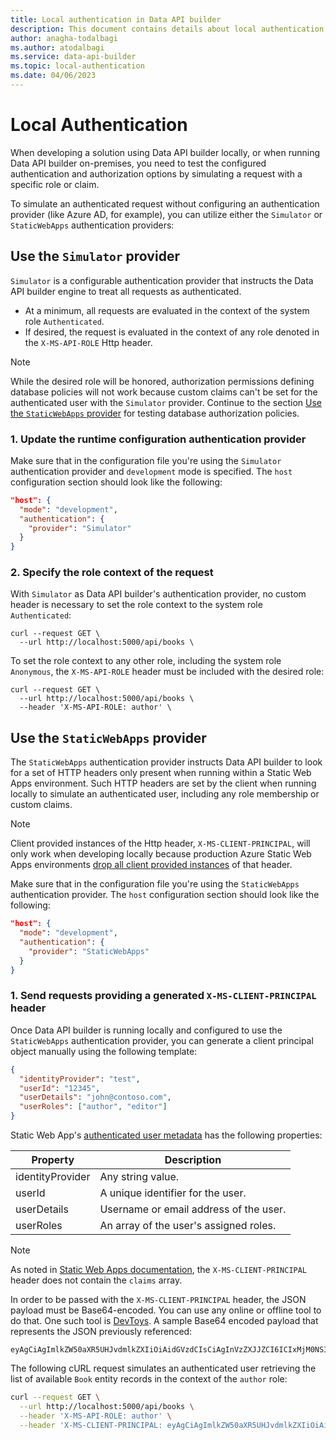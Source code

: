 ```yaml
---
title: Local authentication in Data API builder
description: This document contains details about local authentication in Data API builder.
author: anagha-todalbagi
ms.author: atodalbagi
ms.service: data-api-builder
ms.topic: local-authentication
ms.date: 04/06/2023
---
```


# Local Authentication

When developing a solution using Data API builder locally, or when running Data API builder on-premises, you need to test the configured authentication and authorization options by simulating a request with a specific role or claim.

To simulate an authenticated request without configuring an authentication provider (like Azure AD, for example), you can utilize either the `Simulator` or `StaticWebApps` authentication providers:

## Use the `Simulator` provider

`Simulator` is a configurable authentication provider that instructs the Data API builder engine to treat all requests as authenticated.

- At a minimum, all requests are evaluated in the context of the system role `Authenticated`.
- If desired, the request is evaluated in the context of any role denoted in the `X-MS-API-ROLE` Http header.

> [!NOTE]
> While the desired role will be honored, authorization permissions defining database policies will not work because custom claims can't be set for the authenticated user with the `Simulator` provider. Continue to the section [Use the `StaticWebApps` provider](#use-the-staticwebapps-provider) for testing database authorization policies.

### 1. Update the runtime configuration authentication provider

Make sure that in the configuration file you're using the `Simulator` authentication provider and `development` mode is specified. The `host` configuration section should look like the following:

```json
"host": {
  "mode": "development",
  "authentication": {
    "provider": "Simulator"
  }
}
```

### 2. Specify the role context of the request

With `Simulator` as Data API builder's authentication provider, no custom header is necessary to set the role context to the system role `Authenticated`:

```shell
curl --request GET \
  --url http://localhost:5000/api/books \
```

To set the role context to any other role, including the system role `Anonymous`, the `X-MS-API-ROLE` header must be included with the desired role:

```shell
curl --request GET \
  --url http://localhost:5000/api/books \
  --header 'X-MS-API-ROLE: author' \
```

## Use the `StaticWebApps` provider

The `StaticWebApps` authentication provider instructs Data API builder to look for a set of HTTP headers only present when running within a Static Web Apps environment. Such HTTP headers are set by the client when running locally to simulate an authenticated user, including any role membership or custom claims.

> [!NOTE]
> Client provided instances of the Http header, `X-MS-CLIENT-PRINCIPAL`, will only work when developing locally because production Azure Static Web Apps environments [drop all client provided instances](/azure/static-web-apps/user-information?tabs=javascript) of that header.

Make sure that in the configuration file you're using the `StaticWebApps` authentication provider. The `host` configuration section should look like the following:

```json
"host": {
  "mode": "development",
  "authentication": {
    "provider": "StaticWebApps"
  }
}
```

### 1. Send requests providing a generated `X-MS-CLIENT-PRINCIPAL` header

Once Data API builder is running locally and configured to use the `StaticWebApps` authentication provider, you can generate a client principal object manually using the following template:

```json
{  
  "identityProvider": "test",
  "userId": "12345",
  "userDetails": "john@contoso.com",
  "userRoles": ["author", "editor"]
}
```

Static Web App's [authenticated user metadata](/azure/static-web-apps/user-information?tabs=javascript#client-principal-data) has the following properties:

|Property|Description|
|---|---|
|identityProvider|Any string value.|
|userId|A unique identifier for the user.|
|userDetails|Username or email address of the user.|
|userRoles|An array of the user's assigned roles.|

> [!NOTE]
> As noted in [Static Web Apps documentation](/azure/static-web-apps/user-information?tabs=javascript), the `X-MS-CLIENT-PRINCIPAL` header does not contain the `claims` array.

In order to be passed with the `X-MS-CLIENT-PRINCIPAL` header, the JSON payload must be Base64-encoded. You can use any online or offline tool to do that. One such tool is [DevToys](https://github.com/veler/DevToys). A sample Base64 encoded payload that represents the JSON previously referenced:

```text
eyAgCiAgImlkZW50aXR5UHJvdmlkZXIiOiAidGVzdCIsCiAgInVzZXJJZCI6ICIxMjM0NSIsCiAgInVzZXJEZXRhaWxzIjogImpvaG5AY29udG9zby5jb20iLAogICJ1c2VyUm9sZXMiOiBbImF1dGhvciIsICJlZGl0b3IiXQp9
```

The following cURL request simulates an authenticated user retrieving the list of available `Book` entity records in the context of the `author` role:

```bash
curl --request GET \
  --url http://localhost:5000/api/books \
  --header 'X-MS-API-ROLE: author' \
  --header 'X-MS-CLIENT-PRINCIPAL: eyAgCiAgImlkZW50aXR5UHJvdmlkZXIiOiAidGVzdCIsCiAgInVzZXJJZCI6ICIxMjM0NSIsCiAgInVzZXJEZXRhaWxzIjogImpvaG5AY29udG9zby5jb20iLAogICJ1c2VyUm9sZXMiOiBbImF1dGhvciIsICJlZGl0b3IiXQp9'
```
